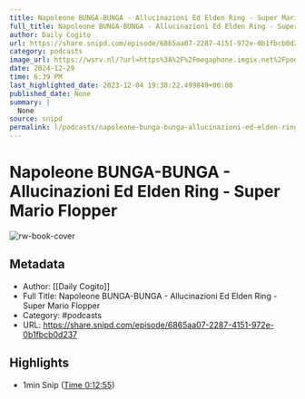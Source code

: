 ```yaml
---
title: Napoleone BUNGA-BUNGA - Allucinazioni Ed Elden Ring - Super Mario Flopper
full_title: Napoleone BUNGA-BUNGA - Allucinazioni Ed Elden Ring - Super Mario Flopper
author: Daily Cogito
url: https://share.snipd.com/episode/6865aa07-2287-4151-972e-0b1fbcb0d237
category: podcasts
image_url: https://wsrv.nl/?url=https%3A%2F%2Fmegaphone.imgix.net%2Fpodcasts%2F177bc612-1af5-11ec-bff3-6bcded6ec32e%2Fimage%2FDAILY_COGITO_NEW_VOIS_01.jpg%3Fixlib%3Drails-4.3.1%26max-w%3D3000%26max-h%3D3000%26fit%3Dcrop%26auto%3Dformat%2Ccompress&w=100&h=100
date: 2024-12-29
time: 6:39 PM
last_highlighted_date: 2023-12-04 19:38:22.499840+00:00
published_date: None
summary: |
  None
source: snipd
permalink: l/podcasts/napoleone-bunga-bunga-allucinazioni-ed-elden-ring-super-mario-flopper
---
```

# Napoleone BUNGA-BUNGA - Allucinazioni Ed Elden Ring - Super Mario Flopper

![rw-book-cover](https://wsrv.nl/?url=https%3A%2F%2Fmegaphone.imgix.net%2Fpodcasts%2F177bc612-1af5-11ec-bff3-6bcded6ec32e%2Fimage%2FDAILY_COGITO_NEW_VOIS_01.jpg%3Fixlib%3Drails-4.3.1%26max-w%3D3000%26max-h%3D3000%26fit%3Dcrop%26auto%3Dformat%2Ccompress&w=100&h=100)

## Metadata
- Author: [[Daily Cogito]]
- Full Title: Napoleone BUNGA-BUNGA - Allucinazioni Ed Elden Ring - Super Mario Flopper
- Category: #podcasts
- URL: https://share.snipd.com/episode/6865aa07-2287-4151-972e-0b1fbcb0d237

## Highlights
- 1min Snip ([Time 0:12:55](https://share.snipd.com/snip/abfc7ca6-8297-4848-b370-93b79187639c))


